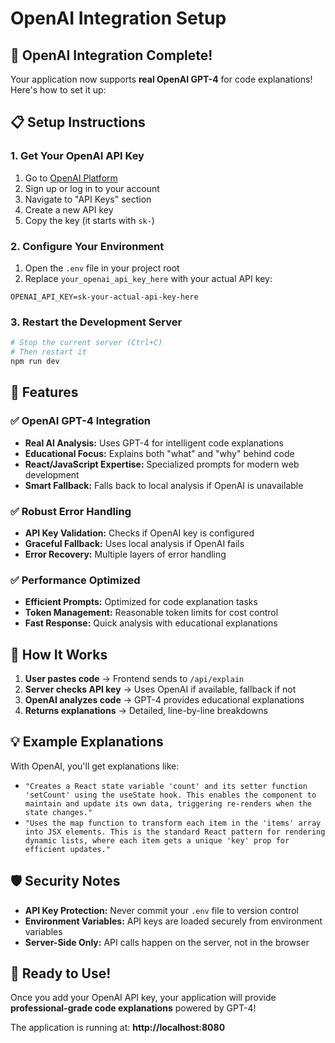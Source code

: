 # OpenAI Integration Setup

## 🚀 OpenAI Integration Complete!

Your application now supports **real OpenAI GPT-4** for code explanations! Here's how to set it up:

## 📋 Setup Instructions

### 1. Get Your OpenAI API Key
1. Go to [OpenAI Platform](https://platform.openai.com/)
2. Sign up or log in to your account
3. Navigate to "API Keys" section
4. Create a new API key
5. Copy the key (it starts with `sk-`)

### 2. Configure Your Environment
1. Open the `.env` file in your project root
2. Replace `your_openai_api_key_here` with your actual API key:

```env
OPENAI_API_KEY=sk-your-actual-api-key-here
```

### 3. Restart the Development Server
```bash
# Stop the current server (Ctrl+C)
# Then restart it
npm run dev
```

## 🎯 Features

### ✅ **OpenAI GPT-4 Integration**
- **Real AI Analysis:** Uses GPT-4 for intelligent code explanations
- **Educational Focus:** Explains both "what" and "why" behind code
- **React/JavaScript Expertise:** Specialized prompts for modern web development
- **Smart Fallback:** Falls back to local analysis if OpenAI is unavailable

### ✅ **Robust Error Handling**
- **API Key Validation:** Checks if OpenAI key is configured
- **Graceful Fallback:** Uses local analysis if OpenAI fails
- **Error Recovery:** Multiple layers of error handling

### ✅ **Performance Optimized**
- **Efficient Prompts:** Optimized for code explanation tasks
- **Token Management:** Reasonable token limits for cost control
- **Fast Response:** Quick analysis with educational explanations

## 🔧 How It Works

1. **User pastes code** → Frontend sends to `/api/explain`
2. **Server checks API key** → Uses OpenAI if available, fallback if not
3. **OpenAI analyzes code** → GPT-4 provides educational explanations
4. **Returns explanations** → Detailed, line-by-line breakdowns

## 💡 Example Explanations

With OpenAI, you'll get explanations like:
- `"Creates a React state variable 'count' and its setter function 'setCount' using the useState hook. This enables the component to maintain and update its own data, triggering re-renders when the state changes."`
- `"Uses the map function to transform each item in the 'items' array into JSX elements. This is the standard React pattern for rendering dynamic lists, where each item gets a unique 'key' prop for efficient updates."`

## 🛡️ Security Notes

- **API Key Protection:** Never commit your `.env` file to version control
- **Environment Variables:** API keys are loaded securely from environment variables
- **Server-Side Only:** API calls happen on the server, not in the browser

## 🎉 Ready to Use!

Once you add your OpenAI API key, your application will provide **professional-grade code explanations** powered by GPT-4!

The application is running at: **http://localhost:8080**

